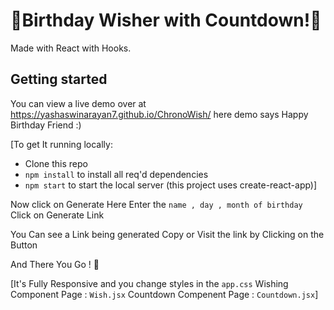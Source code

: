 # 🎉Birthday Wisher with Countdown!🎉

Made with React with Hooks.

## Getting started

You can view a live demo over at   https://yashaswinarayan7.github.io/ChronoWish/
here demo says Happy Birthday Friend :)

[To get It running locally:
- Clone this repo
- `npm install` to install all req'd dependencies
- `npm start` to start the local server (this project uses create-react-app)]

Now click on Generate Here
Enter the `name , day , month of birthday`
Click on Generate Link

You Can see a Link being generated Copy or Visit the link by Clicking on the Button

And There You Go ! 🎉

[It's Fully Responsive and you change styles in the `app.css`
Wishing Component Page : `Wish.jsx`
Countdown Compenent Page : `Countdown.jsx`]
